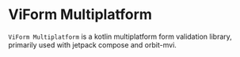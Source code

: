 # ViForm Multiplatform

`ViForm Multiplatform` is a kotlin multiplatform form validation library, primarily used with jetpack compose and
orbit-mvi.

